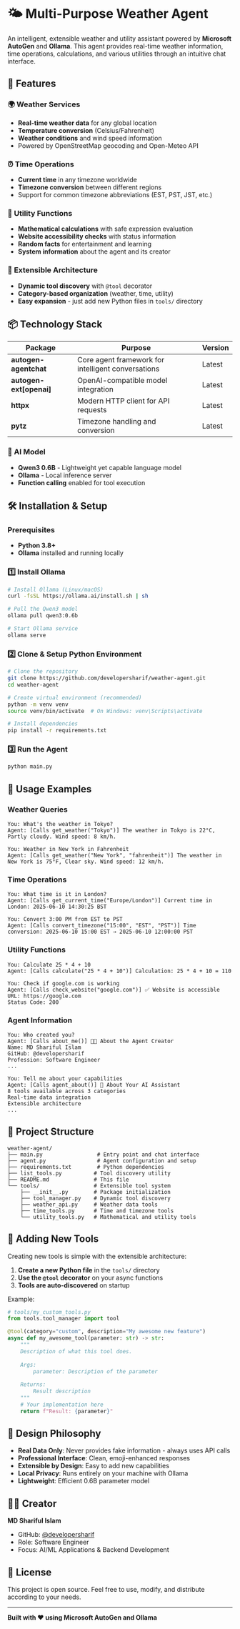# 🌤️ Multi-Purpose Weather Agent

An intelligent, extensible weather and utility assistant powered by **Microsoft AutoGen** and **Ollama**. This agent provides real-time weather information, time operations, calculations, and various utilities through an intuitive chat interface.

## 🚀 Features

### 🌍 Weather Services
- **Real-time weather data** for any global location
- **Temperature conversion** (Celsius/Fahrenheit)
- **Weather conditions** and wind speed information
- Powered by OpenStreetMap geocoding and Open-Meteo API

### ⏰ Time Operations
- **Current time** in any timezone worldwide
- **Timezone conversion** between different regions
- Support for common timezone abbreviations (EST, PST, JST, etc.)

### 🧮 Utility Functions
- **Mathematical calculations** with safe expression evaluation
- **Website accessibility checks** with status information
- **Random facts** for entertainment and learning
- **System information** about the agent and its creator

### 🔧 Extensible Architecture
- **Dynamic tool discovery** with `@tool` decorator
- **Category-based organization** (weather, time, utility)
- **Easy expansion** - just add new Python files in `tools/` directory

## 📦 Technology Stack

| Package | Purpose | Version |
|---------|---------|---------|
| **autogen-agentchat** | Core agent framework for intelligent conversations | Latest |
| **autogen-ext[openai]** | OpenAI-compatible model integration | Latest |
| **httpx** | Modern HTTP client for API requests | Latest |
| **pytz** | Timezone handling and conversion | Latest |

### 🤖 AI Model
- **Qwen3 0.6B** - Lightweight yet capable language model
- **Ollama** - Local inference server
- **Function calling** enabled for tool execution

## 🛠️ Installation & Setup

### Prerequisites
- **Python 3.8+**
- **Ollama** installed and running locally

### 1️⃣ Install Ollama
```bash
# Install Ollama (Linux/macOS)
curl -fsSL https://ollama.ai/install.sh | sh

# Pull the Qwen3 model
ollama pull qwen3:0.6b

# Start Ollama service
ollama serve
```

### 2️⃣ Clone & Setup Python Environment
```bash
# Clone the repository
git clone https://github.com/developersharif/weather-agent.git
cd weather-agent

# Create virtual environment (recommended)
python -m venv venv
source venv/bin/activate  # On Windows: venv\Scripts\activate

# Install dependencies
pip install -r requirements.txt
```

### 3️⃣ Run the Agent
```bash
python main.py
```

## 💬 Usage Examples

### Weather Queries
```
You: What's the weather in Tokyo?
Agent: [Calls get_weather("Tokyo")] The weather in Tokyo is 22°C, Partly cloudy. Wind speed: 8 km/h.

You: Weather in New York in Fahrenheit
Agent: [Calls get_weather("New York", "fahrenheit")] The weather in New York is 75°F, Clear sky. Wind speed: 12 km/h.
```

### Time Operations
```
You: What time is it in London?
Agent: [Calls get_current_time("Europe/London")] Current time in London: 2025-06-10 14:30:25 BST

You: Convert 3:00 PM from EST to PST
Agent: [Calls convert_timezone("15:00", "EST", "PST")] Time conversion: 2025-06-10 15:00 EST → 2025-06-10 12:00:00 PST
```

### Utility Functions
```
You: Calculate 25 * 4 + 10
Agent: [Calls calculate("25 * 4 + 10")] Calculation: 25 * 4 + 10 = 110

You: Check if google.com is working
Agent: [Calls check_website("google.com")] ✅ Website is accessible
URL: https://google.com
Status Code: 200
```

### Agent Information
```
You: Who created you?
Agent: [Calls about_me()] 👨‍💻 About the Agent Creator
Name: MD Shariful Islam
GitHub: @developersharif
Profession: Software Engineer
...

You: Tell me about your capabilities
Agent: [Calls agent_about()] 🤖 About Your AI Assistant
8 tools available across 3 categories
Real-time data integration
Extensible architecture
...
```

## 📁 Project Structure

```
weather-agent/
├── main.py                 # Entry point and chat interface
├── agent.py                # Agent configuration and setup
├── requirements.txt        # Python dependencies
├── list_tools.py          # Tool discovery utility
├── README.md              # This file
└── tools/                 # Extensible tool system
    ├── __init__.py        # Package initialization
    ├── tool_manager.py    # Dynamic tool discovery
    ├── weather_api.py     # Weather data tools
    ├── time_tools.py      # Time and timezone tools
    └── utility_tools.py   # Mathematical and utility tools
```

## 🔧 Adding New Tools

Creating new tools is simple with the extensible architecture:

1. **Create a new Python file** in the `tools/` directory
2. **Use the `@tool` decorator** on your async functions
3. **Tools are auto-discovered** on startup

Example:
```python
# tools/my_custom_tools.py
from tools.tool_manager import tool

@tool(category="custom", description="My awesome new feature")
async def my_awesome_tool(parameter: str) -> str:
    """
    Description of what this tool does.
    
    Args:
        parameter: Description of the parameter
    
    Returns:
        Result description
    """
    # Your implementation here
    return f"Result: {parameter}"
```

## 🎯 Design Philosophy

- **Real Data Only**: Never provides fake information - always uses API calls
- **Professional Interface**: Clean, emoji-enhanced responses
- **Extensible by Design**: Easy to add new capabilities
- **Local Privacy**: Runs entirely on your machine with Ollama
- **Lightweight**: Efficient 0.6B parameter model

## 👨‍💻 Creator

**MD Shariful Islam**
- GitHub: [@developersharif](https://github.com/developersharif)
- Role: Software Engineer
- Focus: AI/ML Applications & Backend Development

## 📄 License

This project is open source. Feel free to use, modify, and distribute according to your needs.

---

**Built with ❤️ using Microsoft AutoGen and Ollama**
